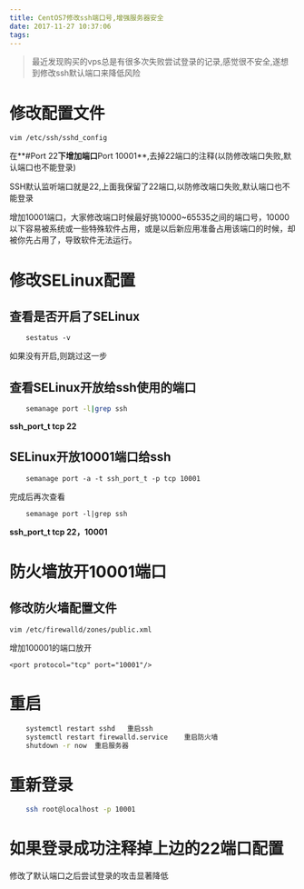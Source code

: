 ```yaml
---
title: CentOS7修改ssh端口号,增强服务器安全
date: 2017-11-27 10:37:06
tags:
---
```

> 最近发现购买的vps总是有很多次失败尝试登录的记录,感觉很不安全,遂想到修改ssh默认端口来降低风险

# 修改配置文件

```
vim /etc/ssh/sshd_config
```

在**#Port 22**下增加端口**Port 10001**,去掉22端口的注释(以防修改端口失败,默认端口也不能登录)

SSH默认监听端口就是22,上面我保留了22端口,以防修改端口失败,默认端口也不能登录

增加10001端口，大家修改端口时候最好挑10000~65535之间的端口号，10000以下容易被系统或一些特殊软件占用，或是以后新应用准备占用该端口的时候，却被你先占用了，导致软件无法运行。

# 修改SELinux配置

## 查看是否开启了SELinux

```
    sestatus -v
```

如果没有开启,则跳过这一步

## 查看SELinux开放给ssh使用的端口

``` bash
    semanage port -l|grep ssh
```

**ssh_port_t         tcp      22**

## SELinux开放10001端口给ssh

```
    semanage port -a -t ssh_port_t -p tcp 10001
```

完成后再次查看

```
    semanage port -l|grep ssh
```

**ssh_port_t         tcp      22，10001**

# 防火墙放开10001端口

## 修改防火墙配置文件

```
vim /etc/firewalld/zones/public.xml
```

增加100001的端口放开

```
<port protocol="tcp" port="10001"/>
```

# 重启

``` bash
    systemctl restart sshd   重启ssh
    systemctl restart firewalld.service    重启防火墙
    shutdown -r now  重启服务器
```

# 重新登录

``` bash
    ssh root@localhost -p 10001
```

# 如果登录成功注释掉上边的22端口配置

修改了默认端口之后尝试登录的攻击显著降低
